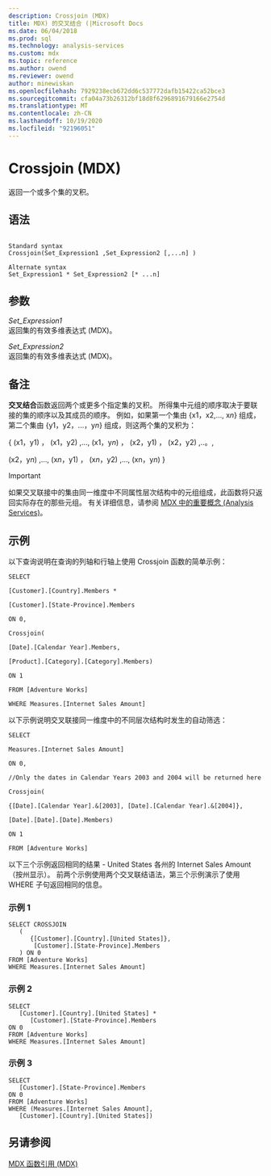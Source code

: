```yaml
---
description: Crossjoin (MDX)
title: MDX) 的交叉结合 (|Microsoft Docs
ms.date: 06/04/2018
ms.prod: sql
ms.technology: analysis-services
ms.custom: mdx
ms.topic: reference
ms.author: owend
ms.reviewer: owend
author: minewiskan
ms.openlocfilehash: 7929238ecb672dd6c537772dafb15422ca52bce3
ms.sourcegitcommit: cfa04a73b26312bf18d8f6296891679166e2754d
ms.translationtype: MT
ms.contentlocale: zh-CN
ms.lasthandoff: 10/19/2020
ms.locfileid: "92196051"
---
```

# <a name="crossjoin-mdx"></a>Crossjoin (MDX)


  返回一个或多个集的叉积。  
  
## <a name="syntax"></a>语法  
  
```  
  
Standard syntax  
Crossjoin(Set_Expression1 ,Set_Expression2 [,...n] )  
  
Alternate syntax  
Set_Expression1 * Set_Expression2 [* ...n]  
```  
  
## <a name="arguments"></a>参数  
 *Set_Expression1*  
 返回集的有效多维表达式 (MDX)。  
  
 *Set_Expression2*  
 返回集的有效多维表达式 (MDX)。  
  
## <a name="remarks"></a>备注  
 **交叉结合**函数返回两个或更多个指定集的叉积。 所得集中元组的顺序取决于要联接的集的顺序以及其成员的顺序。 例如，如果第一个集由 {x1，x2,..., x*n*} 组成，第二个集由 {y1，y2，...，y*n*} 组成，则这两个集的叉积为：  
  
 { (x1，y1) ， (x1，y2) ,..., (x1，y*n*) ， (x2，y1) ， (x2，y2) ,..。,  
  
  (x2，y*n*) ,..., (x*n*，y1) ， (x*n*，y2) ,..., (xn，y*n*) }  
  
> [!IMPORTANT]  
>  如果交叉联接中的集由同一维度中不同属性层次结构中的元组组成，此函数将只返回实际存在的那些元组。 有关详细信息，请参阅 [MDX 中的重要概念 &#40;Analysis Services&#41;](/analysis-services/multidimensional-models/mdx/key-concepts-in-mdx-analysis-services)。  
  
## <a name="examples"></a>示例  
 以下查询说明在查询的列轴和行轴上使用 Crossjoin 函数的简单示例：  
  
 `SELECT`  
  
 `[Customer].[Country].Members *`  
  
 `[Customer].[State-Province].Members`  
  
 `ON 0,`  
  
 `Crossjoin(`  
  
 `[Date].[Calendar Year].Members,`  
  
 `[Product].[Category].[Category].Members)`  
  
 `ON 1`  
  
 `FROM [Adventure Works]`  
  
 `WHERE Measures.[Internet Sales Amount]`  
  
 以下示例说明交叉联接同一维度中的不同层次结构时发生的自动筛选：  
  
 `SELECT`  
  
 `Measures.[Internet Sales Amount]`  
  
 `ON 0,`  
  
 `//Only the dates in Calendar Years 2003 and 2004 will be returned here`  
  
 `Crossjoin(`  
  
 `{[Date].[Calendar Year].&[2003], [Date].[Calendar Year].&[2004]},`  
  
 `[Date].[Date].[Date].Members)`  
  
 `ON 1`  
  
 `FROM [Adventure Works]`  
  
 以下三个示例返回相同的结果 - United States 各州的 Internet Sales Amount（按州显示）。 前两个示例使用两个交叉联结语法，第三个示例演示了使用 WHERE 子句返回相同的信息。  
  
### <a name="example-1"></a>示例 1  
  
```  
SELECT CROSSJOIN  
   (  
      {[Customer].[Country].[United States]},  
       [Customer].[State-Province].Members  
   ) ON 0   
FROM [Adventure Works]  
WHERE Measures.[Internet Sales Amount]  
```  
  
### <a name="example-2"></a>示例 2  
  
```  
SELECT   
   [Customer].[Country].[United States] *   
      [Customer].[State-Province].Members  
ON 0   
FROM [Adventure Works]  
WHERE Measures.[Internet Sales Amount]  
```  
  
### <a name="example-3"></a>示例 3  
  
```  
SELECT   
   [Customer].[State-Province].Members  
ON 0   
FROM [Adventure Works]  
WHERE (Measures.[Internet Sales Amount],  
   [Customer].[Country].[United States])  
```  
  
## <a name="see-also"></a>另请参阅  
 [MDX 函数引用 (MDX)](../mdx/mdx-function-reference-mdx.md)  
  

